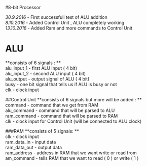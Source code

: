 #8-bit Processor

*30.9.2016* - First successfull test of ALU addition  
*8.10.2016* - Added Control Unit , ALU completely working  
*13.10.2016* - Added Ram and more commands to Control Unit  

# ALU 
**consists of 6 signals : **    
alu_input_1 - first ALU input ( 4 bit)  
alu_input_2 - second ALU input ( 4 bit)  
alu_output - output signal of ALU ( 4 bit)  
busy - one bit signal that tells us if ALU is busy or not  
clk - clock input  

##Control Unit 
**consists of 6 signals but more will be added : **    
command - command that we get from RAM  
alu_command - command that will be parsed to ALU  
ram_command - command that will be parsed to RAM  
clk - clock input for Control Unit (will be connected to ALU clock)    

###RAM
**consists of 5 signals: **  
clk - clock input  
ram_data_in - input data  
ram_data_out - output data  
ram_address - address in RAM that we want write or read from  
am_command - tells RAM that we  want to read ( 0 ) or write ( 1 )   